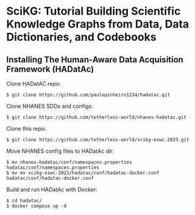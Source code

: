 # SciKG: Tutorial Building Scientific Knowledge Graphs from Data, Data Dictionaries, and Codebooks

## Installing The Human-Aware Data Acquisition Framework (HADatAc)

Clone HADatAC repo:
```
$ git clone https://github.com/paulopinheiro1234/hadatac.git
```

Clone NHANES SDDs and configs:
```
$ git clone https://github.com/tetherless-world/nhanes-hadatac.git
```

Clone this repo:
```
$ git clone https://github.com/tetherless-world/scikg-eswc-2023.git
```

Move NHANES config files to HADatAc dir:
```
$ mv nhanes-hadatac/conf/namespaces.properties hadatac/conf/namespaces.properties
$ mv mv scikg-eswc-2023/hadatac/conf/hadatac-docker.conf hadatac/conf/hadatac-docker.conf
```

Build and run HADatAc with Docker:
```
$ cd hadatac/
$ docker compose up -d
```
